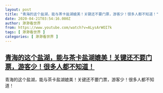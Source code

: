 ```yaml
---
layout: post
title: "青海的这个盐湖，能与茶卡盐湖媲美！关键还不要门票，游客少！很多人都不知道！"
date: 2020-04-21T03:54:16.000Z
author: 渺渺看世界
from: https://www.youtube.com/watch?v=ALysArWOI7k
tags: [ 渺渺看世界 ]
categories: [ 渺渺看世界 ]
---
```

<!--1587441256000-->
[青海的这个盐湖，能与茶卡盐湖媲美！关键还不要门票，游客少！很多人都不知道！](https://www.youtube.com/watch?v=ALysArWOI7k)
------

<div>
青海的这个盐湖，能与茶卡盐湖媲美！关键还不要门票，游客少！很多人都不知道！
</div>

